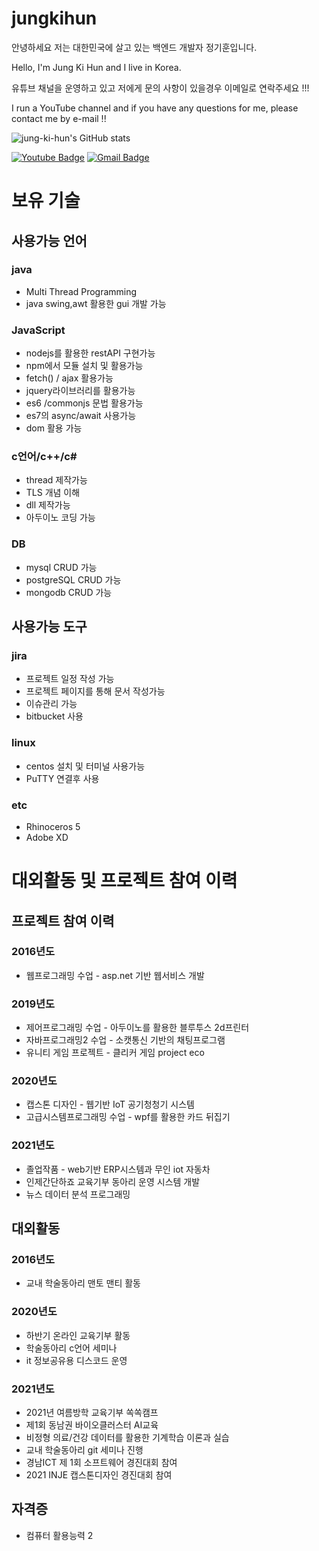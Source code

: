 # jungkihun
안녕하세요 저는 대한민국에 살고 있는 백엔드 개발자 정기훈입니다.

Hello, I'm Jung Ki Hun and I live in Korea.

유튜브 채널을 운영하고 있고 저에게 문의 사항이 있을경우 이메일로 연락주세요 !!!

I run a YouTube channel and if you have any questions for me, please contact me by e-mail !!

 ![jung-ki-hun's GitHub stats](https://github-readme-stats.vercel.app/api?username=jung-ki-hun&show_icons=true&theme=radical)



 [![Youtube Badge](https://img.shields.io/badge/Youtube-ff0000?style=flat-square&logo=youtube&link=https://www.youtube.com/channel/UCMOnxX7wgzgvhmGNxbDYWTQ)](https://www.youtube.com/channel/UCMOnxX7wgzgvhmGNxbDYWTQ)
 [![Gmail Badge](https://img.shields.io/badge/Gmail-d14836?style=flat-square&logo=Gmail&logoColor=white&link=mailto:khkh0130@gmail.com)](mailto:khkh0130@gmail.com)



 
# 보유 기술
## 사용가능 언어
### java 
- Multi Thread Programming
- java swing,awt 활용한 gui 개발 가능
### JavaScript  
- nodejs를 활용한  restAPI 구현가능
- npm에서 모듈 설치 및 활용가능
- fetch() / ajax 활용가능
- jquery라이브러리를 활용가능
- es6 /commonjs 문법 활용가능
- es7의 async/await 사용가능
- dom 활용 가능
### c언어/c++/c#
- thread 제작가능
- TLS 개념 이해 
- dll 제작가능
- 아두이노 코딩 가능
### DB
- mysql CRUD 가능
- postgreSQL CRUD 가능
- mongodb CRUD 가능
 
 
## 사용가능 도구
### jira
- 프로젝트 일정 작성 가능
- 프로젝트 페이지를 통해 문서 작성가능
- 이슈관리 가능
- bitbucket 사용
### linux
- centos 설치 및 터미널 사용가능
- PuTTY 연결후 사용
### etc
- Rhinoceros 5
- Adobe XD


# 대외활동 및 프로젝트 참여 이력
## 프로젝트 참여 이력
### 2016년도 
- 웹프로그래밍 수업 - asp.net 기반 웹서비스 개발
### 2019년도 
- 제어프로그래밍 수업 - 아두이노를 활용한 블루투스 2d프린터
- 자바프로그래밍2 수업 - 소캣통신 기반의 채팅프로그램 
- 유니티 게임 프로젝트 - 클리커 게임 project eco
### 2020년도 
- 캡스톤 디자인 - 웹기반 IoT 공기청청기 시스템
- 고급시스템프로그래밍 수업 - wpf를 활용한 카드 뒤집기 
### 2021년도 
- 졸업작품 - web기반 ERP시스템과 무인 iot 자동차
- 인제간단하죠 교육기부 동아리 운영 시스템 개발
- 뉴스 데이터 분석 프로그래밍
 
## 대외활동
### 2016년도
- 교내 학술동아리 맨토 맨티 활동
### 2020년도 
- 하반기 온라인 교육기부 활동
- 학술동아리 c언어 세미나
- it 정보공유용 디스코드 운영
### 2021년도
- 2021년 여름방학 교육기부 쏙쏙캠프
- 제1회 동남권 바이오클러스터 AI교육
- 비정형 의료/건강 데이터를 활용한 기계학습 이론과 실습
- 교내 학술동아리 git 세미나 진행
- 경남ICT 제 1회 소프트웨어 경진대회 참여
- 2021 INJE 캡스톤디자인 경진대회 참여

## 자격증
- 컴퓨터 활용능력 2
